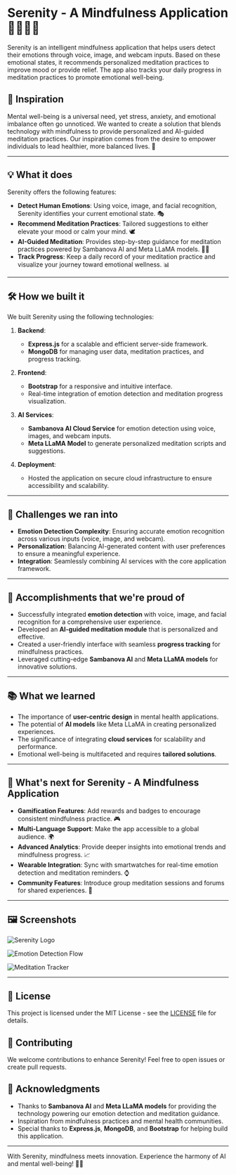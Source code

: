 # Serenity - A Mindfulness Application 🧘‍♀️🧘‍♂️

Serenity is an intelligent mindfulness application that helps users detect their emotions through voice, image, and webcam inputs. Based on these emotional states, it recommends personalized meditation practices to improve mood or provide relief. The app also tracks your daily progress in meditation practices to promote emotional well-being.

## 🌟 Inspiration  
Mental well-being is a universal need, yet stress, anxiety, and emotional imbalance often go unnoticed. We wanted to create a solution that blends technology with mindfulness to provide personalized and AI-guided meditation practices. Our inspiration comes from the desire to empower individuals to lead healthier, more balanced lives. 🌈

---

## 💡 What it does  
Serenity offers the following features:  

- **Detect Human Emotions**: Using voice, image, and facial recognition, Serenity identifies your current emotional state. 🎭  
- **Recommend Meditation Practices**: Tailored suggestions to either elevate your mood or calm your mind. 🕊️  
- **AI-Guided Meditation**: Provides step-by-step guidance for meditation practices powered by Sambanova AI and Meta LLaMA models. 🧘‍♀️  
- **Track Progress**: Keep a daily record of your meditation practice and visualize your journey toward emotional wellness. 📊  

---

## 🛠️ How we built it  
We built Serenity using the following technologies:

1. **Backend**:  
   - **Express.js** for a scalable and efficient server-side framework.  
   - **MongoDB** for managing user data, meditation practices, and progress tracking.  

2. **Frontend**:  
   - **Bootstrap** for a responsive and intuitive interface.  
   - Real-time integration of emotion detection and meditation progress visualization.  

3. **AI Services**:  
   - **Sambanova AI Cloud Service** for emotion detection using voice, images, and webcam inputs.  
   - **Meta LLaMA Model** to generate personalized meditation scripts and suggestions.  

4. **Deployment**:  
   - Hosted the application on secure cloud infrastructure to ensure accessibility and scalability.  

---

## 🚧 Challenges we ran into  
- **Emotion Detection Complexity**: Ensuring accurate emotion recognition across various inputs (voice, image, and webcam).  
- **Personalization**: Balancing AI-generated content with user preferences to ensure a meaningful experience.  
- **Integration**: Seamlessly combining AI services with the core application framework.  

---

## 🎉 Accomplishments that we're proud of  
- Successfully integrated **emotion detection** with voice, image, and facial recognition for a comprehensive user experience.  
- Developed an **AI-guided meditation module** that is personalized and effective.  
- Created a user-friendly interface with seamless **progress tracking** for mindfulness practices.  
- Leveraged cutting-edge **Sambanova AI** and **Meta LLaMA models** for innovative solutions.  

---

## 📚 What we learned  
- The importance of **user-centric design** in mental health applications.  
- The potential of **AI models** like Meta LLaMA in creating personalized experiences.  
- The significance of integrating **cloud services** for scalability and performance.  
- Emotional well-being is multifaceted and requires **tailored solutions**.  

---

## 🚀 What's next for Serenity - A Mindfulness Application  
- **Gamification Features**: Add rewards and badges to encourage consistent mindfulness practice. 🎮  
- **Multi-Language Support**: Make the app accessible to a global audience. 🌍  
- **Advanced Analytics**: Provide deeper insights into emotional trends and mindfulness progress. 📈  
- **Wearable Integration**: Sync with smartwatches for real-time emotion detection and meditation reminders. ⌚  
- **Community Features**: Introduce group meditation sessions and forums for shared experiences. 👥  

---

## 🖼️ Screenshots

![Serenity Logo](https://via.placeholder.com/800x200?text=Serenity+-+Mindfulness+App)  

![Emotion Detection Flow](https://via.placeholder.com/800x400?text=Emotion+Detection+Process)  

![Meditation Tracker](https://via.placeholder.com/800x400?text=Meditation+Progress+Tracker)  

---

## 📑 License

This project is licensed under the MIT License - see the [LICENSE](LICENSE) file for details.

## 🤝 Contributing

We welcome contributions to enhance Serenity! Feel free to open issues or create pull requests.

## 📝 Acknowledgments

- Thanks to **Sambanova AI** and **Meta LLaMA models** for providing the technology powering our emotion detection and meditation guidance.
- Inspiration from mindfulness practices and mental health communities.
- Special thanks to **Express.js**, **MongoDB**, and **Bootstrap** for helping build this application.

---

With Serenity, mindfulness meets innovation. Experience the harmony of AI and mental well-being! 🌟✨
